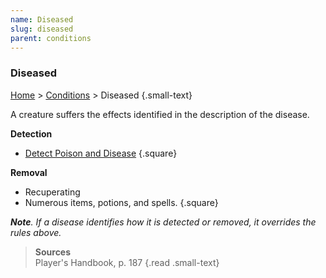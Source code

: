 ```yaml
---
name: Diseased
slug: diseased
parent: conditions
---
```

### Diseased
[Home](dm-operations-center) > [Conditions](conditions) > Diseased {.small-text}

A creature suffers the effects identified in the description of the disease.

**Detection**
- [Detect Poison and Disease](/spell/detect-poison-and-disease)
{.square}

**Removal**<br/>
- Recuperating
- Numerous items, potions, and spells.
{.square}

***Note**. If a disease identifies how it is detected or removed, it overrides the rules above.*

> **Sources** <br/>
> Player's Handbook, p. 187
{.read .small-text}